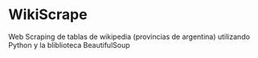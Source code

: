 # WikiScrape
Web Scraping de tablas de wikipedia (provincias de argentina) utilizando Python y la bliblioteca BeautifulSoup
